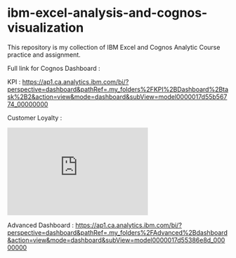 # ibm-excel-analysis-and-cognos-visualization
This repository is my collection of IBM Excel and Cognos Analytic Course practice and assignment. 

Full link for Cognos Dashboard :

KPI : 
https://ap1.ca.analytics.ibm.com/bi/?perspective=dashboard&pathRef=.my_folders%2FKPI%2BDashboard%2Btask%2B2&action=view&mode=dashboard&subView=model0000017d55b56774_00000000

Customer Loyalty : 
<iframe src="https://ap1.ca.analytics.ibm.com/bi/?perspective=dashboard&amp;pathRef=.my_folders%2FCustomer%2BLoyalty%2BDashboard%2Bpr1&amp;closeWindowOnLastView=true&amp;ui_appbar=false&amp;ui_navbar=false&amp;shareMode=embedded&amp;action=view&amp;mode=dashboard&amp;subView=model0000017d4faf66ad_00000000" width="320" height="200" frameborder="0" gesture="media" allow="encrypted-media" allowfullscreen=""></iframe>

Advanced Dashboard :
https://ap1.ca.analytics.ibm.com/bi/?perspective=dashboard&pathRef=.my_folders%2FAdvanced%2Bdashboard&action=view&mode=dashboard&subView=model0000017d55386e8d_00000000
